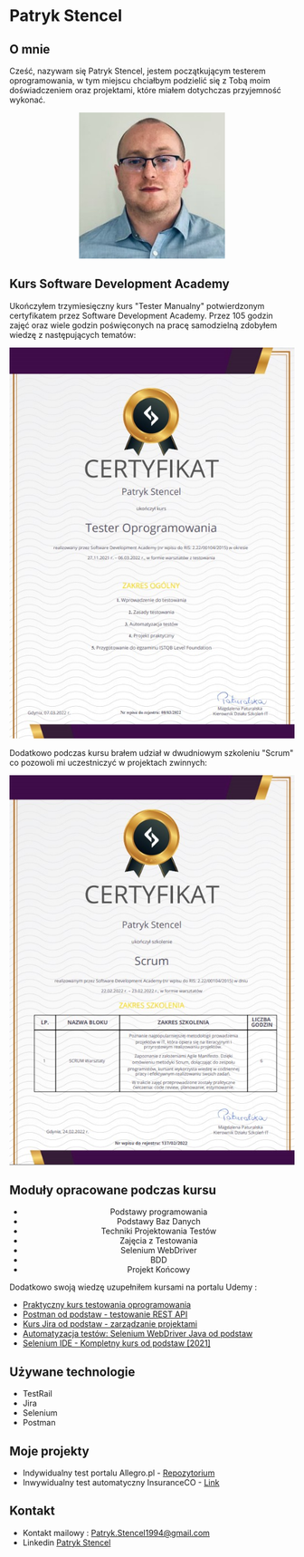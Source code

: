 # Patryk Stencel

## O mnie
Cześć, nazywam się Patryk Stencel, jestem początkującym testerem oprogramowania, w tym miejscu chciałbym podzielić się z Tobą moim doświadczeniem oraz projektami, które miałem dotychczas przyjemność wykonać.
<center>

![image](https://github.com/PatrykStencel/Portfolio/blob/main/img/me.jpg?raw=true)


</center>

## Kurs Software Development Academy
Ukończyłem trzymiesięczny kurs "Tester Manualny" potwierdzonym certyfikatem przez Software Development Academy. Przez 105 godzin zajęć oraz wiele godzin poświęconych na pracę samodzielną zdobyłem wiedzę z następujących tematów:

![image](https://github.com/PatrykStencel/Portfolio/blob/main/img/tester.jpg?raw=true)

Dodatkowo podczas kursu brałem udział w dwudniowym szkoleniu "Scrum" co pozowoli mi uczestniczyć w projektach zwinnych:

![image](https://github.com/PatrykStencel/Portfolio/blob/main/img/Scrum.jpg?raw=true)

## Moduły opracowane podczas kursu
<center>

* Podstawy programowania
* Podstawy Baz Danych
* Techniki Projektowania Testów
* Zajęcia z Testowania
* Selenium WebDriver
* BDD
* Projekt Końcowy

</center>


Dodatkowo swoją wiedzę uzupełniłem kursami na portalu Udemy : 

* [Praktyczny kurs testowania oprogramowania](https://www.udemy.com/course/praktyczny-kurs-testowania-oprogramowania/)
* [Postman od podstaw - testowanie REST API](https://www.udemy.com/course/postman-od-podstaw-testowanie-rest-api/)
* [Kurs Jira od podstaw - zarządzanie projektami](https://www.udemy.com/course/kurs-jira-od-podstaw-zarzadzanie-projektami/)
* [Automatyzacja testów: Selenium WebDriver Java od podstaw](https://www.udemy.com/course/automatyzacja-testow-selenium-webdriver-java-od-podstaw/)
* [Selenium IDE - Kompletny kurs od podstaw [2021]](https://www.udemy.com/course/selenium-ide-kompletny-kurs-od-podstaw/)


## Używane technologie
* TestRail
* Jira
* Selenium
* Postman

## Moje projekty

* Indywidualny test portalu Allegro.pl - [Repozytorium](https://github.com/PatrykStencel/Indywidualny-projekt---Test-Allegro.pl)
* Inwywidualny test automatyczny InsuranceCO - [Link](https://github.com/PatrykStencel/AutomaticTest.git)

## Kontakt

* Kontakt mailowy : Patryk.Stencel1994@gmail.com
*  Linkedin [Patryk Stencel](https://www.linkedin.com/in/patrykst/)

